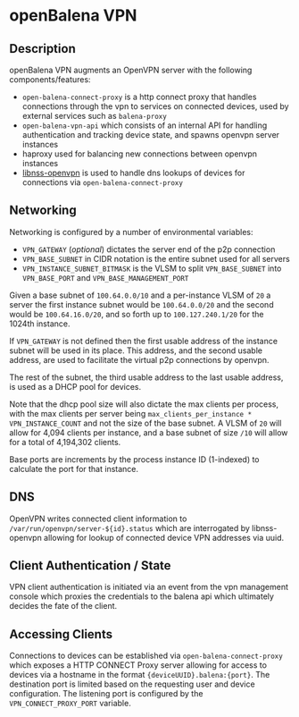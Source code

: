 # openBalena VPN

## Description

openBalena VPN augments an OpenVPN server with the following components/features:

* `open-balena-connect-proxy` is a http connect proxy that
  handles connections through the vpn to services on connected devices, used by
  external services such as `balena-proxy`
* `open-balena-vpn-api` which consists of an internal API for handling
  authentication and tracking device state, and spawns openvpn server instances
* haproxy used for balancing new connections between openvpn instances
* [libnss-openvpn](http://github.com/balena-io-modules/libnss-openvpn) is used to
  handle dns lookups of devices for connections via `open-balena-connect-proxy`

## Networking

Networking is configured by a number of environmental variables:

* `VPN_GATEWAY` (*optional*) dictates the server end of the p2p connection
* `VPN_BASE_SUBNET` in CIDR notation is the entire subnet used for all servers
* `VPN_INSTANCE_SUBNET_BITMASK` is the VLSM to split `VPN_BASE_SUBNET` into
  `VPN_BASE_PORT` and `VPN_BASE_MANAGEMENT_PORT`

Given a base subnet of `100.64.0.0/10` and a per-instance VLSM of `20` a server
the first instance subnet would be `100.64.0.0/20` and the second would be
`100.64.16.0/20`, and so forth up to `100.127.240.1/20` for the 1024th instance.

If `VPN_GATEWAY` is not defined then the first usable address of the
instance subnet will be used in its place. This address, and the second usable
address, are used to facilitate the virtual p2p connections by openvpn.

The rest of the subnet, the third usable address to the last usable address,
is used as a DHCP pool for devices.

Note that the dhcp pool size will also dictate the max clients per
process, with the max clients per server being
`max_clients_per_instance * VPN_INSTANCE_COUNT` and not the size of
the base subnet. A VLSM of `20` will allow for 4,094 clients per instance, and a
base subnet of size `/10` will allow for a total of 4,194,302 clients.

Base ports are increments by the process instance ID (1-indexed) to calculate
the port for that instance.

## DNS

OpenVPN writes connected client information to
`/var/run/openvpn/server-${id}.status` which are interrogated by libnss-openvpn
allowing for lookup of connected device VPN addresses via uuid.

## Client Authentication / State

VPN client authentication is initiated via an event from the vpn management
console which proxies the credentials to the balena api which ultimately
decides the fate of the client.

## Accessing Clients

Connections to devices can be established via `open-balena-connect-proxy` which
exposes a HTTP CONNECT Proxy server allowing for access to devices via a
hostname in the format `{deviceUUID}.balena:{port}`. The destination port
is limited based on the requesting user and device configuration. The
listening port is configured by the `VPN_CONNECT_PROXY_PORT` variable.
